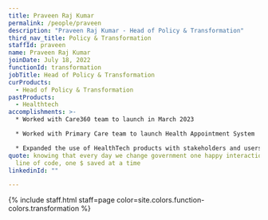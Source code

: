 ```yaml
---
title: Praveen Raj Kumar
permalink: /people/praveen
description: "Praveen Raj Kumar - Head of Policy & Transformation"
third_nav_title: Policy & Transformation
staffId: praveen
name: Praveen Raj Kumar
joinDate: July 18, 2022
functionId: transformation
jobTitle: Head of Policy & Transformation
curProducts:
  - Head of Policy & Transformation
pastProducts:
  - Healthtech
accomplishments: >-
  * Worked with Care360 team to launch in March 2023

  * Worked with Primary Care team to launch Health Appointment System

  * Expanded the use of HealthTech products with stakeholders and users (e.g. Queue with SAF and MediPay/IRMS with MOH)
quote: knowing that every day we change government one happy interaction, one
  line of code, one $ saved at a time
linkedinId: ""

---
```


{% include staff.html staff=page color=site.colors.function-colors.transformation %}
